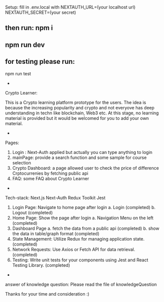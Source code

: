 Setup:
fill in .env.local with 
NEXTAUTH_URL=(your localhost url)
NEXTAUTH_SECRET=(your secret)

then run:
npm i
-
npm run dev
-
for testing please run:
-
npm run test

-

Crypto Learner:

This is a Crypto learning platform prototype for the users. The idea is because the increasing popularity and crypto and not everyove has deep understanding in techn like blockchain, Web3 etc. At this stage, no learning material is provided but it would be welcomed for you to add your own material.

-

Pages:

1. Login : Next-Auth applied but actually you can type anything to login
2. mainPage: provide a search function and some sample for course selection
3. Crypto Dashboard: a page allowed user to check the price of difference Crptocurrenies by fetching public api
4. FAQ: some FAQ about Crypto Learner

-

Tech-stack:
Next.js
Next-Auth
Redux Toolkit
Jest

1. Login Page: Navigate to home page after login 
a. Login (completed)
b. Logout (completed)
2. Home Page: Show the page after login
a. Navigation Menu on the left (completed)
3. Dashboard Page
a. fetch the data from a public api (completed)
b. show the data in table/graph format (completed)
4. State Management: Utilize Redux for managing application state. (completed)
5. Network Requests: Use Axios or Fetch API for data retrieval. (completed)
6. Testing: Write unit tests for your components using Jest and React Testing Library. (completed)

-

answer of knowledge question:
Please read the file of knowledgeQuestion

Thanks for your time and consideration :)
